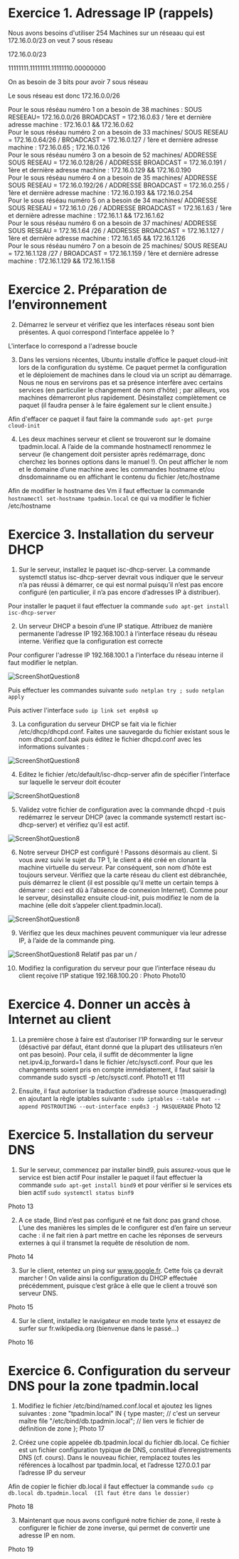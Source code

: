 # Exercice 1. Adressage IP (rappels)

Nous avons besoins d'utiliser 254 Machines sur un réseaau qui est 172.16.0.0/23 on veut 7 sous réseau 

172.16.0.0/23

11111111.11111111.11111110.00000000

On as besoin de 3 bits pour avoir 7 sous réseau 

Le sous réseau est donc 172.16.0.0/26

Pour le sous réséau numéro 1 on a besoin de 38 machines : SOUS RESEEAU= 172.16.0.0/26 BROADCAST = 172.16.0.63 / 1ère et dernière adresse machine : 172.16.0.1 && 172.16.0.62  
Pour le sous réséau numéro 2 on a besoin de 33 machines/  SOUS RESEAU = 172.16.0.64/26 / BROADCAST = 172.16.0.127 / 1ère et dernière adresse machine : 172.16.0.65 ; 172.16.0.126  
Pour le sous réséau numéro 3 on a besoin de 52 machines/ ADDRESSE SOUS RESEAU = 172.16.0.128/26 / ADDRESSE BROADCAST = 172.16.0.191 / 1ère et dernière adresse machine : 172.16.0.129 && 172.16.0.190  
Pour le sous réséau numéro 4 on a besoin de 35 machines/ ADDRESSE SOUS RESEAU = 172.16.0.192/26 / ADDRESSE BROADCAST = 172.16.0.255 / 1ère et dernière adresse machine : 172.16.0.193 && 172.16.0.254  
Pour le sous réséau numéro 5 on a besoin de 34 machines/ ADDRESSE SOUS RESEAU = 172.16.1.0 /26 / ADDRESSE BROADCAST = 172.16.1.63 / 1ère et dernière adresse machine : 172.16.1.1 && 172.16.1.62  
Pour le sous réséau numéro 6 on a besoin de 37 machines/ ADDRESSE SOUS RESEAU = 172.16.1.64 /26 / ADDRESSE BROADCAST = 172.16.1.127 / 1ère et dernière adresse machine : 172.16.1.65 && 172.16.1.126  
Pour le sous réséau numéro 7 on a besoin de 25 machines/  SOUS RESEAU = 172.16.1.128 /27 /  BROADCAST = 172.16.1.159 / 1ère et dernière adresse machine : 172.16.1.129 && 172.16.1.158
# Exercice 2. Préparation de l’environnement

2. Démarrez le serveur et vérifiez que les interfaces réseau sont bien présentes. A quoi correspond l’interface
appelée lo ?

L'interface lo correspond a l'adresse boucle 

3.  Dans les versions récentes, Ubuntu installe d’office le paquet cloud-init lors de la configuration
du système. Ce paquet permet la configuration et le déploiement de machines dans le cloud via un
script au démarrage. Nous ne nous en servirons pas et sa présence interfère avec certains services (en
particulier le changement de nom d’hôte) ; par ailleurs, vos machines démarreront plus rapidement.
Désinstallez complètement ce paquet (il faudra penser à le faire également sur le client
ensuite.)

Afin d'effacer ce paquet il faut faire la commande ``` sudo apt-get purge cloud-init ```

4. Les deux machines serveur et client se trouveront sur le domaine tpadmin.local. A l’aide de la
commande hostnamectl renommez le serveur (le changement doit persister après redémarrage,
donc cherchez les bonnes options dans le manuel !). On peut afficher le nom et le domaine d’une
machine avec les commandes hostname et/ou dnsdomainname ou en affichant le contenu du fichier
/etc/hostname

Afin de modifier le hostname des Vm il faut effectuer la commande ``` hostnamectl set-hostname tpadmin.local ``` ce qui va modifier le fichier /etc/hostname

# Exercice 3. Installation du serveur DHCP

1. Sur le serveur, installez le paquet isc-dhcp-server. La commande systemctl status isc-dhcp-server
devrait vous indiquer que le serveur n’a pas réussi à démarrer, ce qui est normal puisqu’il n’est pas
encore configuré (en particulier, il n’a pas encore d’adresses IP à distribuer).

Pour installer le paquet il faut effectuer la commande ``` sudo apt-get install isc-dhcp-server ```

2. Un serveur DHCP a besoin d’une IP statique. Attribuez de manière permanente l’adresse IP 192.168.100.1
à l’interface réseau du réseau interne. Vérifiez que la configuration est correcte

Pour configurer l'adresse IP 192.168.100.1 a l'interface du réseau interne il faut modifier le netplan. 

![ScreenShotQuestion8](./assetp6/Q2.PNG)

Puis effectuer les commandes suivante ``` sudo netplan try ; sudo netplan apply ```

Puis activer l'interface ``` sudo ip link set enp0s8 up ```

3. La configuration du serveur DHCP se fait via le fichier /etc/dhcp/dhcpd.conf. Faites une sauvegarde
du fichier existant sous le nom dhcpd.conf.bak puis éditez le fichier dhcpd.conf avec les informations
suivantes :

![ScreenShotQuestion8](./assetp6/Q3.PNG)

4. Editez le fichier /etc/default/isc-dhcp-server afin de spécifier l’interface sur laquelle le serveur
doit écouter

![ScreenShotQuestion8](./assetp6/Q4.PNG)

5. Validez votre fichier de configuration avec la commande dhcpd -t puis redémarrez le serveur DHCP
(avec la commande systemctl restart isc-dhcp-server) et vérifiez qu’il est actif.

![ScreenShotQuestion8](./assetp6/Q5.PNG)

6. Notre serveur DHCP est configuré ! Passons désormais au client. Si vous avez suivi le sujet du TP 1,
le client a été créé en clonant la machine virtuelle du serveur. Par conséquent, son nom d’hôte est
toujours serveur. Vérifiez que la carte réseau du client est débranchée, puis démarrez le client (il
est possible qu’il mette un certain temps à démarrer : ceci est dû à l’absence de connexion Internet).
Comme pour le serveur, désinstallez ensuite cloud-init, puis modifiez le nom de la machine (elle doit
s’appeler client.tpadmin.local).

![ScreenShotQuestion8](./assetp6/Q6.PNG)

9. Vérifiez que les deux machines peuvent communiquer via leur adresse IP, à l’aide de la commande ping.

![ScreenShotQuestion8](./assetp6/Q9.PNG)
Relatif pas par un / 

10. Modifiez la configuration du serveur pour que l’interface réseau du client reçoive l’IP statique 192.168.100.20 :
Photo
 Photo10 

# Exercice 4. Donner un accès à Internet au client


1. La première chose à faire est d’autoriser l’IP forwarding sur le serveur (désactivé par défaut, étant
donné que la plupart des utilisateurs n’en ont pas besoin). Pour cela, il suffit de décommenter la ligne
net.ipv4.ip_forward=1 dans le fichier /etc/sysctl.conf. Pour que les changements soient pris en
compte immédiatement, il faut saisir la commande sudo sysctl -p /etc/sysctl.conf.
Photo11 et 111

2. Ensuite, il faut autoriser la traduction d’adresse source (masquerading) en ajoutant la règle iptables
suivante :
``` sudo iptables --table nat --append POSTROUTING --out-interface enp0s3 -j MASQUERADE ```
Photo 12 

# Exercice 5. Installation du serveur DNS

1. Sur le serveur, commencez par installer bind9, puis assurez-vous que le service est bien actif
Pour installer le paquet il faut effectuer la commande ``` sudo apt-get install bind9 ``` et pour vérifier si le services ets bien actif ``` sudo systemctl status binf9 ```

Photo 13

2. A ce stade, Bind n’est pas configuré et ne fait donc pas grand chose. L’une des manières les simples
de le configurer est d’en faire un serveur cache : il ne fait rien à part mettre en cache les réponses de
serveurs externes à qui il transmet la requête de résolution de nom.

Photo 14 

3. Sur le client, retentez un ping sur www.google.fr. Cette fois ça devrait marcher ! On valide ainsi la
configuration du DHCP effectuée précédemment, puisque c’est grâce à elle que le client a trouvé son
serveur DNS.

Photo 15

4. Sur le client, installez le navigateur en mode texte lynx et essayez de surfer sur fr.wikipedia.org
(bienvenue dans le passé...)

Photo 16 

# Exercice 6. Configuration du serveur DNS pour la zone tpadmin.local

1. Modifiez le fichier /etc/bind/named.conf.local et ajoutez les lignes suivantes : 
zone "tpadmin.local" IN {
type master; // c'est un serveur maître
file "/etc/bind/db.tpadmin.local"; // lien vers le fichier de définition de zone
};
Photo 17

2. Créez une copie appelée db.tpadmin.local du fichier db.local. Ce fichier est un fichier configuration
typique de DNS, constitué d’enregistrements DNS (cf. cours). Dans le nouveau fichier, remplacez
toutes les références à localhost par tpadmin.local, et l’adresse 127.0.0.1 par l’adresse IP du
serveur

Afin de copier le fichier db.local il faut effectuer la commande ``` sudo cp db.local db.tpadmin.local  (Il faut être dans le dossier) ```  

Photo 18 

3. Maintenant que nous avons configuré notre fichier de zone, il reste à configurer le fichier de zone inverse,
qui permet de convertir une adresse IP en nom.

Photo 19 




